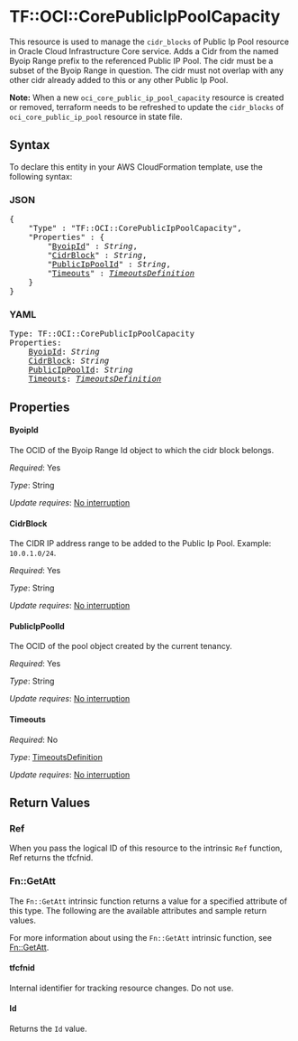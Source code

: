 # TF::OCI::CorePublicIpPoolCapacity

This resource is used to manage the `cidr_blocks` of Public Ip Pool resource in Oracle Cloud Infrastructure Core service. 
Adds a Cidr from the named Byoip Range prefix to the referenced Public IP Pool. The cidr must be a subset of the Byoip Range in question. The cidr must not overlap with any other cidr already added to this or any other Public Ip Pool.

**Note:** When a new `oci_core_public_ip_pool_capacity` resource is created or removed, terraform needs to be refreshed to update the `cidr_blocks` of `oci_core_public_ip_pool` resource in state file.

## Syntax

To declare this entity in your AWS CloudFormation template, use the following syntax:

### JSON

<pre>
{
    "Type" : "TF::OCI::CorePublicIpPoolCapacity",
    "Properties" : {
        "<a href="#byoipid" title="ByoipId">ByoipId</a>" : <i>String</i>,
        "<a href="#cidrblock" title="CidrBlock">CidrBlock</a>" : <i>String</i>,
        "<a href="#publicippoolid" title="PublicIpPoolId">PublicIpPoolId</a>" : <i>String</i>,
        "<a href="#timeouts" title="Timeouts">Timeouts</a>" : <i><a href="timeoutsdefinition.md">TimeoutsDefinition</a></i>
    }
}
</pre>

### YAML

<pre>
Type: TF::OCI::CorePublicIpPoolCapacity
Properties:
    <a href="#byoipid" title="ByoipId">ByoipId</a>: <i>String</i>
    <a href="#cidrblock" title="CidrBlock">CidrBlock</a>: <i>String</i>
    <a href="#publicippoolid" title="PublicIpPoolId">PublicIpPoolId</a>: <i>String</i>
    <a href="#timeouts" title="Timeouts">Timeouts</a>: <i><a href="timeoutsdefinition.md">TimeoutsDefinition</a></i>
</pre>

## Properties

#### ByoipId

The OCID of the Byoip Range Id object to which the cidr block belongs.

_Required_: Yes

_Type_: String

_Update requires_: [No interruption](https://docs.aws.amazon.com/AWSCloudFormation/latest/UserGuide/using-cfn-updating-stacks-update-behaviors.html#update-no-interrupt)

#### CidrBlock

The CIDR IP address range to be added to the Public Ip Pool. Example: `10.0.1.0/24`.

_Required_: Yes

_Type_: String

_Update requires_: [No interruption](https://docs.aws.amazon.com/AWSCloudFormation/latest/UserGuide/using-cfn-updating-stacks-update-behaviors.html#update-no-interrupt)

#### PublicIpPoolId

The OCID of the pool object created by the current tenancy.

_Required_: Yes

_Type_: String

_Update requires_: [No interruption](https://docs.aws.amazon.com/AWSCloudFormation/latest/UserGuide/using-cfn-updating-stacks-update-behaviors.html#update-no-interrupt)

#### Timeouts

_Required_: No

_Type_: <a href="timeoutsdefinition.md">TimeoutsDefinition</a>

_Update requires_: [No interruption](https://docs.aws.amazon.com/AWSCloudFormation/latest/UserGuide/using-cfn-updating-stacks-update-behaviors.html#update-no-interrupt)

## Return Values

### Ref

When you pass the logical ID of this resource to the intrinsic `Ref` function, Ref returns the tfcfnid.

### Fn::GetAtt

The `Fn::GetAtt` intrinsic function returns a value for a specified attribute of this type. The following are the available attributes and sample return values.

For more information about using the `Fn::GetAtt` intrinsic function, see [Fn::GetAtt](https://docs.aws.amazon.com/AWSCloudFormation/latest/UserGuide/intrinsic-function-reference-getatt.html).

#### tfcfnid

Internal identifier for tracking resource changes. Do not use.

#### Id

Returns the <code>Id</code> value.

